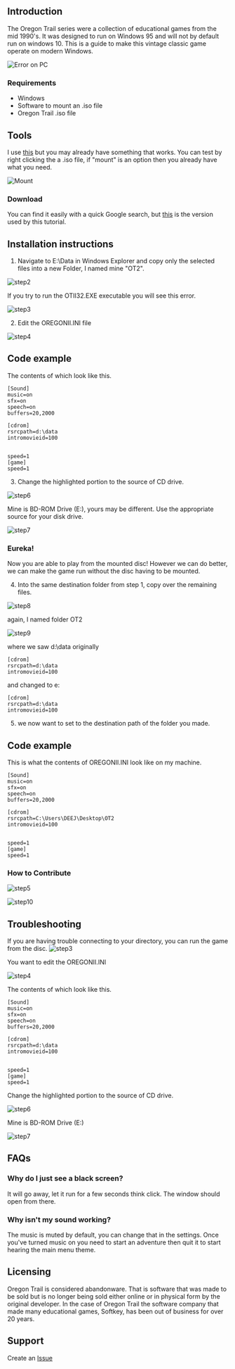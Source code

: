 ## Introduction

The Oregon Trail series were a collection of educational games from the mid 1990's. It was designed to run on Windows 95 and will not by default run on windows 10. This is a guide to make this vintage classic game operate on modern Windows.

![Error on PC](https://raw.githubusercontent.com/derrickdeejhudson/Oregon-Trail-II/main/Images/step1.png "You aren't on Windows '95")

### Requirements

- Windows
- Software to mount an .iso file
- Oregon Trail .iso file

## Tools

I use [this](https://daemon-tools-lite.en.softonic.com/ "Daemon Tools Lite") but you may already have something that works. You can test by right clicking the a .iso file, if "mount" is an option then you already have what you need.

![Mount](https://www.windowscentral.com/sites/wpcentral.com/files/styles/xlarge/public/field/image/2020/11/file-explorer-context-menu-mount-option.jpg)

### Download

You can find it easily with a quick Google search, but [this](https://drive.google.com/file/d/1ZRpL7KFqrYPmRFTfEWE4R_iJDDDRlwTj/view?usp=sharing ".zip folder with .iso of Oregon Trail II") is the version used by this tutorial.

## Installation instructions

1. Navigate to E:\Data in Windows Explorer and copy only the selected files into a new Folder, I named mine "OT2".

![step2](https://raw.githubusercontent.com/derrickdeejhudson/Oregon-Trail-II/main/Images/step2.png)

If you try to run the OTII32.EXE executable you will see this error.

![step3](https://raw.githubusercontent.com/derrickdeejhudson/Oregon-Trail-II/main/Images/step3.png)

2. Edit the OREGONII.INI file

![step4](https://raw.githubusercontent.com/derrickdeejhudson/Oregon-Trail-II/main/Images/step4.png)

## Code example

The contents of which look like this.

```
[Sound]
music=on
sfx=on
speech=on
buffers=20,2000

[cdrom]
rsrcpath=d:\data
intromovieid=100


speed=1
[game]
speed=1

```

3. Change the highlighted portion to the source of CD drive.

![step6](https://raw.githubusercontent.com/derrickdeejhudson/Oregon-Trail-II/main/Images/step6.png)

Mine is BD-ROM Drive (E:), yours may be different. Use the appropriate source for your disk drive.

![step7](https://raw.githubusercontent.com/derrickdeejhudson/Oregon-Trail-II/main/Images/step7.png)

### Eureka!

Now you are able to play from the mounted disc! However we can do better, we can make the game run without the disc having to be mounted.

4. Into the same destination folder from step 1, copy over the remaining files.

![step8](https://raw.githubusercontent.com/derrickdeejhudson/Oregon-Trail-II/main/Images/step8.png)

again, I named folder OT2

![step9](https://raw.githubusercontent.com/derrickdeejhudson/Oregon-Trail-II/main/Images/step9.png)

where we saw d:\data originally

```
[cdrom]
rsrcpath=d:\data
intromovieid=100
```

and changed to e:

```
[cdrom]
rsrcpath=d:\data
intromovieid=100
```

5. we now want to set to the destination path of the folder you made.

## Code example

This is what the contents of OREGONII.INI look like on my machine.

```
[Sound]
music=on
sfx=on
speech=on
buffers=20,2000

[cdrom]
rsrcpath=C:\Users\DEEJ\Desktop\OT2
intromovieid=100


speed=1
[game]
speed=1

```

### How to Contribute

![step5](https://raw.githubusercontent.com/derrickdeejhudson/Oregon-Trail-II/main/Images/step5.png)

![step10](https://raw.githubusercontent.com/derrickdeejhudson/Oregon-Trail-II/main/Images/step10.png)

## Troubleshooting

If you are having trouble connecting to your directory, you can run the game from the disc.
![step3](https://raw.githubusercontent.com/derrickdeejhudson/Oregon-Trail-II/main/Images/step3.png)

You want to edit the OREGONII.INI

![step4](https://raw.githubusercontent.com/derrickdeejhudson/Oregon-Trail-II/main/Images/step4.png)

The contents of which look like this.

```
[Sound]
music=on
sfx=on
speech=on
buffers=20,2000

[cdrom]
rsrcpath=d:\data
intromovieid=100


speed=1
[game]
speed=1

```

Change the highlighted portion to the source of CD drive.

![step6](https://raw.githubusercontent.com/derrickdeejhudson/Oregon-Trail-II/main/Images/step6.png)

Mine is BD-ROM Drive (E:)

![step7](https://raw.githubusercontent.com/derrickdeejhudson/Oregon-Trail-II/main/Images/step7.png)

## FAQs

### Why do I just see a black screen?

It will go away, let it run for a few seconds think click. The window should open from there.

### Why isn't my sound working?

The music is muted by default, you can change that in the settings. Once you've turned music on you need to start an adventure then quit it to start hearing the main menu theme.

## Licensing

Oregon Trail is considered abandonware. That is software that was made to be sold but is no longer being sold either online or in physical form by the original developer. In the case of Oregon Trail the software company that made many educational games, Softkey, has been out of business for over 20 years.

## Support

Create an [Issue](https://github.com/derrickdeejhudson/Oregon-Trail-II/issues)
